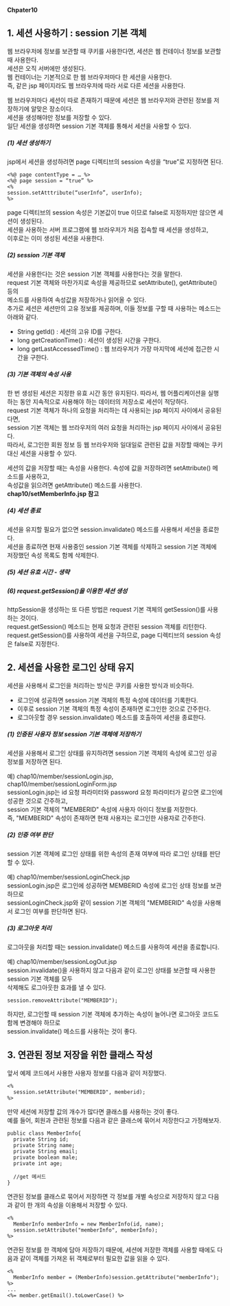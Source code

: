 **Chpater10**

## 1. 세션 사용하기 : session 기본 객체  
웹 브라우저에 정보를 보관할 때 쿠키를 사용한다면, 세션은 웹 컨테이너 정보를 보관할 때 사용한다.   
세션은 오직 서버에만 생성된다.   
웹 컨테이너는 기본적으로 한 웹 브라우저마다 한 세션을 사용한다.   
즉, 같은 jsp 페이지라도 웹 브라우저에 따라 서로 다른 세션을 사용한다.   
  
웹 브라우저마다 세션이 따로 존재하기 때문에 세션은 웹 브라우저와 관련된 정보를 저장하기에 알맞은 장소이다.     
세션을 생성해야만 정보를 저장할 수 있다.   
일단 세션을 생성하면 session 기본 객체를 통해서 세션을 사용할 수 있다.   
  
##### (1) 세션 생성하기     
jsp에서 세션을 생성하려면 page 디렉티브의 session 속성을 “true”로 지정하면 된다.   
```  
<%@ page contentType = … %>   
<%@ page session = “true” %>   
<%  
session.setAtttribute(“userInfo”, userInfo);  
%>  
```  
page 디렉티브의 session 속성은 기본값이 true 이므로 false로 지정하지만 않으면 세션이 생성된다.   
세션을 사용하는 서버 프로그램에 웹 브라우저가 처음 접속할 때 세션을 생성하고,   
이후로는 이미 생성된 세션을 사용한다.   

##### (2) session 기본 객체   
세션을 사용한다는 것은 session 기본 객체를 사용한다는 것을 말한다.   
request 기본 객체와 마찬가지로 속성을 제공하므로 setAttribute(), getAttribute() 등의   
메소드를 사용하여 속성값을 저장하거나 읽어올 수 있다.    
추가로 세션은 세션만의 고유 정보를 제공하며, 이들 정보를 구할 때 사용하는 메소드는 아래와 같다.   

- String getId() : 세션의 고유 ID를 구한다.  
- long getCreationTime() : 세션이 생성된 시간을 구한다.   
- long getLastAccessedTime() : 웹 브라우저가 가장 마지막에 세션에 접근한 시간을 구한다.  

##### (3) 기본 객체의 속성 사용   
한 번 생성된 세션은 지정한 유효 시간 동안 유지된다. 
따라서, 웹 어플리케이션을 실행하는 동안 지속적으로 사용해야 하는 데이터의 저장소로 세션이 적당하다.    
request 기본 객체가 하나의 요청을 처리하는 데 사용되는 jsp 페이지 사이에서 공유된다면,  
session 기본 객체는 웹 브라우저의 여러 요청을 처리하는 jsp 페이지 사이에서 공유된다.  
따라서, 로그인한 회원 정보 등 웹 브라우저와 일대일로 관련된 값을 저장할 때에는 쿠키 대신 세션을 사용할 수 있다.  

세션의 값을 저장할 때는 속성을 사용한다. 속성에 값을 저장하려면 setAttribute() 메소드를 사용하고,  
속성값을 읽으려면 getAttribute() 메소드를 사용한다.   
**chap10/setMemberInfo.jsp 참고**   

##### (4) 세션 종료  
세션을 유지할 필요가 없으면 session.invalidate() 메소드를 사용해서 세션을 종료한다.  
세션을 종료하면 현재 사용중인 session 기본 객체를 삭제하고 session 기본 객체에 저장했던 속성 목록도 함께 삭제한다.  

##### (5) 세션 유효 시간 - 생략

##### (6) request.getSession()을 이용한 세션 생성   
httpSession을 생성하는 또 다른 방법은 request 기본 객체의 getSession()를 사용하는 것이다.  
request.getSession() 메소드는 현재 요청과 관련된 session 객체를 리턴한다.  
request.getSession()를 사용하여 세션을 구하므로, page 디렉티브의 session 속성은 false로 지정한다.  

## 2. 세션을 사용한 로그인 상태 유지  
세션을 사용해서 로그인을 처리하는 방식은 쿠키를 사용한 방식과 비슷하다.

- 로그인에 성공하면 session 기본 객체의 특정 속성에 데이터를 기록한다.  
- 이후로 session 기본 객체의 특정 속성이 존재하면 로그인한 것으로 간주한다.  
- 로그아웃할 경우 session.invalidate() 메소드를 호출하여 세션을 종료한다.  

##### (1) 인증된 사용자 정보 session 기본 객체에 저장하기   
세션을 사용해서 로그인 상태를 유지하려면 session 기본 객체의 속성에 로그인 성공 정보를 저장하면 된다.    

예) chap10/member/sessionLogin.jsp, chap10/member/sessionLoginForm.jsp  
sessionLogin.jsp는 id 요청 파라미터와 password 요청 파라미터가 같으면 로그인에 성공한 것으로 간주하고,     
session 기본 객체의 "MEMBERID" 속성에 사용자 아이디 정보를 저장한다.    
즉, "MEMBERID" 속성이 존재하면 현재 사용자는 로그인한 사용자로 간주한다.  

##### (2) 인증 여부 판단  
session 기본 객체에 로그인 상태를 위한 속성의 존재 여부에 따라 로그인 상태를 판단할 수 있다.    

예) chap10/member/sessionLoginCheck.jsp    
sessionLogin.jsp은 로그인에 성공하면 MEMBERID 속성에 로그인 상태 정보를 보관하므로    
sessionLoginCheck.jsp와 같이 session 기본 객체의 "MEMBERID" 속성을 사용해서 로그인 여부를 판단하면 된다.  

##### (3) 로그아웃 처리  
로그아웃을 처리할 때는 session.invalidate() 메소드를 사용하여 세션을 종료합니다.  

예) chap10/member/sessionLogOut.jsp  
session.invalidate()을 사용하지 않고 다음과 같이 로그인 상태를 보관할 때 사용한 session 기본 객체를 모두   
삭제해도 로그아웃한 효과를 낼 수 있다.  
```
session.removeAttribute("MEMBERID");  
```
하지만, 로그인할 때 session 기본 객체에 추가하는 속성이 늘어나면 로그아웃 코드도 함께 변경해야 하므로  
session.invalidate() 메소드를 사용하는 것이 좋다.  

## 3. 연관된 정보 저장을 위한 클래스 작성  
앞서 예제 코드에서 사용한 사용자 정보를 다음과 같이 저장했다.  
```
<%  
  session.setAttribute("MEMBERID", memberid);  
%>   
```
만약 세션에 저장할 값의 개수가 많다면 클래스를 사용하는 것이 좋다.  
예를 들어, 회원과 관련된 정보를 다음과 같은 클래스에 묶어서 저장한다고 가정해보자.  
```
public class MemberInfo{
  private String id;
  private String name;
  private String email;
  private boolean male;
  private int age;
  
  //get 메서드
}
```
연관된 정보를 클래스로 묶어서 저장하면 각 정보를 개별 속성으로 저장하지 않고 다음과 같이 한 개의 속성을 이용해서 저장할 수 있다.  
```
<%
  MemberInfo memberInfo = new MemberInfo(id, name);
  session.setAttribute("memberInfo", memberInfo);
%>
```
연관된 정보를 한 객체에 담아 저장하기 때문에, 세션에 저장한 객체를 사용할 때에도 다음과 같이 객체를 가져온 뒤 객체로부터 필요한 값을 읽을 수 있다.  
```
<%
  MemberInfo member = (MemberInfo)session.getAttribute("memberInfo");
%>
...
<%= member.getEmail().toLowerCase() %>
```
